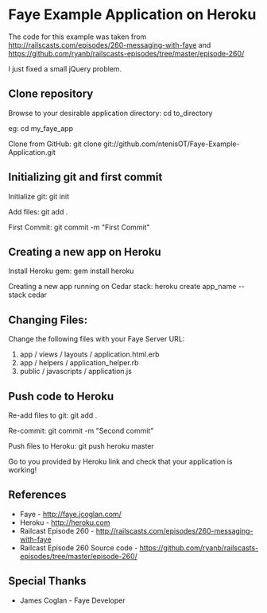 Faye Example Application on Heroku
==================================

The code for this example was taken from http://railscasts.com/episodes/260-messaging-with-faye and https://github.com/ryanb/railscasts-episodes/tree/master/episode-260/

I just fixed a small jQuery problem.

Clone repository
----------------

Browse to your desirable application directory:
	cd to_directory

eg:
	cd my_faye_app
	
Clone from GitHub:
	git clone git://github.com/ntenisOT/Faye-Example-Application.git
	
Initializing git and first commit
---------------------------------

Initialize git:
	git init
	
Add files:
	git add .
	
First Commit:
	git commit -m "First Commit"
	
Creating a new app on Heroku
----------------------------

Install Heroku gem:
	gem install heroku

Creating a new app running on Cedar stack:
	heroku create app_name --stack cedar
	
Changing Files:
---------------

Change the following files with your Faye Server URL:
1. app / views / layouts / application.html.erb
2. app / helpers / application_helper.rb	
3. public / javascripts / application.js

	
Push code to Heroku
-------------------

Re-add files to git:
	git add .
	
Re-commit:
	git commit -m "Second commit"
	
Push files to Heroku:
	git push heroku master
	

Go to you provided by Heroku link and check that your application is working!

References
----------
* Faye - http://faye.jcoglan.com/
* Heroku - http://heroku.com
* Railcast Episode 260 - http://railscasts.com/episodes/260-messaging-with-faye
* Railcast Episode 260 Source code - https://github.com/ryanb/railscasts-episodes/tree/master/episode-260/

Special Thanks
--------------
* James Coglan - Faye Developer

